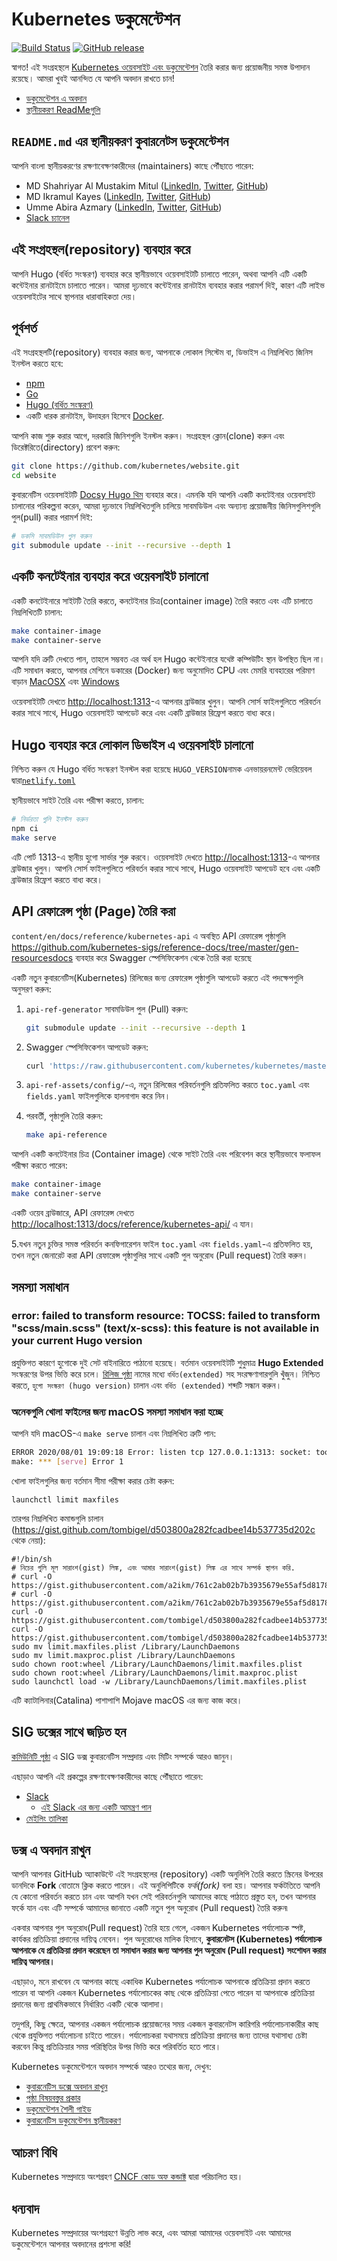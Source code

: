 # Kubernetes ডকুমেন্টেশন

[![Build Status](https://api.travis-ci.org/kubernetes/website.svg?branch=master)](https://travis-ci.org/kubernetes/website)
[![GitHub release](https://img.shields.io/github/release/kubernetes/website.svg)](https://github.com/kubernetes/website/releases/latest)

স্বাগত! এই সংগ্রহস্থলে [Kubernetes ওয়েবসাইট এবং ডকুমেন্টেশন](https://kubernetes.io/) তৈরি করার জন্য প্রয়োজনীয় সমস্ত উপাদান রয়েছে। আমরা খুবই আনন্দিত যে আপনি অবদান রাখতে চান!


- [ডকুমেন্টেশন এ অবদান](#contributing-to-the-docs)
- [স্থানীয়করণ ReadMeগুলি](#localization-readmemds)

## `README.md` এর স্থানীয়করণ কুবারনেটস ডকুমেন্টেশন
আপনি বাংলা স্থানীয়করণের রক্ষণাবেক্ষণকারীদের (maintainers) কাছে পৌঁছাতে পারেন:
* MD Shahriyar Al Mustakim Mitul ([LinkedIn](https://www.linkedin.com/in/md-shahriyar-al-mustakim-mitul-9084b31a0/), [Twitter](https://twitter.com/ShahriyarMitul), [GitHub](https://github.com/mitul3737))
* MD Ikramul Kayes ([LinkedIn](https://www.linkedin.com/in/md-ikramul-kayes-753674214/), [Twitter](https://twitter.com/IkramulKayes), [GitHub](https://github.com/ikramulkayes))
* Umme Abira Azmary ([LinkedIn](https://www.linkedin.com/in/umme-abira-azmary-68404a1bb/), [Twitter](https://twitter.com/AbiraAzmary), [GitHub](https://github.com/Mouly22))
* [Slack চ্যানেল](https://kubernetes.slack.com/messages/kubernetes-docs-bn)



## এই সংগ্রহস্থল(repository) ব্যবহার করে


আপনি Hugo (বর্ধিত সংস্করণ) ব্যবহার করে স্থানীয়ভাবে ওয়েবসাইটটি চালাতে পারেন, অথবা আপনি এটি একটি কন্টেইনার রানটাইমে চালাতে পারেন। আমরা দৃঢ়ভাবে কন্টেইনার রানটাইম ব্যবহার করার পরামর্শ দিই, কারণ এটি লাইভ ওয়েবসাইটের সাথে স্থাপনার ধারাবাহিকতা দেয়।

## পূর্বশর্ত

এই সংগ্রহস্থলটি(repository) ব্যবহার করার জন্য, আপনাকে লোকাল সিস্টেম বা, ডিভাইস এ নিম্নলিখিত জিনিস ইনস্টল করতে হবে:

- [npm](https://www.npmjs.com/)
- [Go](https://golang.org/)
- [Hugo (বর্ধিত সংস্করণ)](https://gohugo.io/)
- একটি ধারক রানটাইম, উদাহরন হিসেবে [Docker](https://www.docker.com/).

আপনি কাজ শুরু করার আগে, দরকারি জিনিশগুলি ইনস্টল করুন। সংগ্রহস্থল ক্লোন(clone) করুন এবং ডিরেক্টরিতে(directory) প্রবেশ করুন:
```bash
git clone https://github.com/kubernetes/website.git
cd website
```

কুবারনেটিস ওয়েবসাইটটি [Docsy Hugo থিম](https://github.com/google/docsy#readme) ব্যবহার করে। এমনকি যদি আপনি একটি কনটেইনার ওয়েবসাইট চালানোর পরিকল্পনা করেন, আমরা দৃঢ়ভাবে নিম্নলিখিতগুলি চালিয়ে সাবমডিউল এবং অন্যান্য প্রয়োজনীয় জিনিসগুলিশগুলি  পুল(pull) করার পরামর্শ দিই:


```bash
# ডকসি সাবমডিউল পুল করুন
git submodule update --init --recursive --depth 1
```

## একটি কনটেইনার ব্যবহার করে ওয়েবসাইট চালানো

একটি  কনটেইনারে  সাইটটি তৈরি করতে, কনটেইনার চিত্র(container image) তৈরি করতে এবং এটি চালাতে নিম্নলিখিতটি চালান:

```bash
make container-image
make container-serve
```

আপনি যদি ত্রুটি দেখতে পান, তাহলে সম্ভবত এর অর্থ হল Hugo কন্টেইনারে যথেষ্ট কম্পিউটিং স্থান উপস্থিত ছিল না। এটি সমাধান করতে, আপনার মেশিনে ডকারের (Docker) জন্য অনুমোদিত CPU এবং মেমরি ব্যবহারের পরিমাণ বাড়ান [MacOSX](https://docs.docker.com/docker-for-mac/#resources) এবং [Windows](https://docs.docker.com/docker-for-windows/#resources)

ওয়েবসাইটটি দেখতে <http://localhost:1313>-এ আপনার ব্রাউজার খুলুন। আপনি সোর্স ফাইলগুলিতে পরিবর্তন করার সাথে সাথে, Hugo ওয়েবসাইট আপডেট করে এবং একটি ব্রাউজার রিফ্রেশ করতে বাধ্য করে।

## Hugo ব্যবহার করে লোকাল ডিভাইস এ ওয়েবসাইট চালানো

নিশ্চিত করুন যে Hugo বর্ধিত সংস্করণ ইনস্টল করা হয়েছে `HUGO_VERSION`নামক এনভায়রনমেন্ট ভেরিয়েবল দ্বারা[`netlify.toml`](netlify.toml#L10)

স্থানীয়ভাবে সাইট তৈরি এবং পরীক্ষা করতে, চালান:

```bash
# নির্ভরতা গুলি ইনস্টল করুন
npm ci
make serve
```

এটি পোর্ট 1313-এ স্থানীয় হুগো সার্ভার শুরু করবে। ওয়েবসাইট দেখতে <http://localhost:1313>-এ আপনার ব্রাউজার খুলুন। আপনি সোর্স ফাইলগুলিতে পরিবর্তন করার সাথে সাথে, Hugo ওয়েবসাইট আপডেট হবে এবং একটি ব্রাউজার রিফ্রেশ করতে বাধ্য করে।


## API রেফারেন্স পৃষ্ঠা (Page) তৈরি করা


`content/en/docs/reference/kubernetes-api` এ অবস্থিত API রেফারেন্স পৃষ্ঠাগুলি <https://github.com/kubernetes-sigs/reference-docs/tree/master/gen-resourcesdocs> ব্যবহার করে Swagger স্পেসিফিকেশন থেকে তৈরি করা হয়েছে

একটি নতুন কুবারনেটিস(Kubernetes) রিলিজের জন্য রেফারেন্স পৃষ্ঠাগুলি আপডেট করতে এই পদক্ষেপগুলি অনুসরণ করুন:

1. `api-ref-generator` সাবমডিউল পুল (Pull) করুন:

   ```bash
   git submodule update --init --recursive --depth 1
   ```

2. Swagger স্পেসিফিকেশন আপডেট করুন:

   ```bash
   curl 'https://raw.githubusercontent.com/kubernetes/kubernetes/master/api/openapi-spec/swagger.json' > api-ref-assets/api/swagger.json
   ```

3. `api-ref-assets/config/`-এ, নতুন রিলিজের পরিবর্তনগুলি প্রতিফলিত করতে `toc.yaml` এবং `fields.yaml` ফাইলগুলিকে  হালনাগাদ  করে নিন।


4. পরবর্তী, পৃষ্ঠাগুলি তৈরি করুন:

   ```bash
   make api-reference
   ```

  আপনি একটি কনটেইনার চিত্র (Container image) থেকে সাইট তৈরি এবং পরিবেশন করে স্থানীয়ভাবে ফলাফল পরীক্ষা করতে পারেন:

   ```bash
   make container-image
   make container-serve
   ```

   একটি ওয়েব ব্রাউজারে, API রেফারেন্স দেখতে <http://localhost:1313/docs/reference/kubernetes-api/> এ যান।

5.যখন নতুন চুক্তির সমস্ত পরিবর্তন কনফিগারেশন ফাইল `toc.yaml` এবং `fields.yaml`-এ প্রতিফলিত হয়, তখন নতুন জেনারেট করা API রেফারেন্স পৃষ্ঠাগুলির সাথে একটি পুল অনুরোধ (Pull request) তৈরি করুন।


## সমস্যা সমাধান

### error: failed to transform resource: TOCSS: failed to transform "scss/main.scss" (text/x-scss): this feature is not available in your current Hugo version


প্রযুক্তিগত কারণে হুগোকে দুই সেট বাইনারিতে পাঠানো হয়েছে। বর্তমান ওয়েবসাইটটি শুধুমাত্র **Hugo Extended** সংস্করণের উপর ভিত্তি করে চলে। [রিলিজ পৃষ্ঠা](https://github.com/gohugoio/hugo/releases) নামের মধ্যে `বর্ধিত(extended)` সহ সংরক্ষণাগারগুলি খুঁজুন। নিশ্চিত করতে, `হুগো সংস্করণ (hugo version)` চালান এবং `বর্ধিত (extended)` শব্দটি সন্ধান করুন।


### অনেকগুলি খোলা ফাইলের জন্য macOS সমস্যা সমাধান করা হচ্ছে

আপনি যদি macOS-এ `make serve` চালান এবং নিম্নলিখিত ত্রুটি পান:

```bash
ERROR 2020/08/01 19:09:18 Error: listen tcp 127.0.0.1:1313: socket: too many open files
make: *** [serve] Error 1
```

খোলা ফাইলগুলির জন্য বর্তমান সীমা পরীক্ষা করার চেষ্টা করুন:

`launchctl limit maxfiles`

তারপর নিম্নলিখিত কমান্ডগুলি চালান (<https://gist.github.com/tombigel/d503800a282fcadbee14b537735d202c> থেকে নেয়া):

```shell
#!/bin/sh
# নিচের গুলি মূল সারাংশ(gist) লিঙ্ক, এবং আমার সারাংশ(gist) লিঙ্ক এর সাথে সম্পর্ক স্থাপন করি.
# curl -O https://gist.githubusercontent.com/a2ikm/761c2ab02b7b3935679e55af5d81786a/raw/ab644cb92f216c019a2f032bbf25e258b01d87f9/limit.maxfiles.plist
# curl -O https://gist.githubusercontent.com/a2ikm/761c2ab02b7b3935679e55af5d81786a/raw/ab644cb92f216c019a2f032bbf25e258b01d87f9/limit.maxproc.plist
curl -O https://gist.githubusercontent.com/tombigel/d503800a282fcadbee14b537735d202c/raw/ed73cacf82906fdde59976a0c8248cce8b44f906/limit.maxfiles.plist
curl -O https://gist.githubusercontent.com/tombigel/d503800a282fcadbee14b537735d202c/raw/ed73cacf82906fdde59976a0c8248cce8b44f906/limit.maxproc.plist
sudo mv limit.maxfiles.plist /Library/LaunchDaemons
sudo mv limit.maxproc.plist /Library/LaunchDaemons
sudo chown root:wheel /Library/LaunchDaemons/limit.maxfiles.plist
sudo chown root:wheel /Library/LaunchDaemons/limit.maxproc.plist
sudo launchctl load -w /Library/LaunchDaemons/limit.maxfiles.plist
```


এটি ক্যাটালিনার(Catalina) পাশাপাশি Mojave macOS এর জন্য কাজ করে।

## SIG ডক্সের সাথে জড়িত হন

[কমিউনিটি পৃষ্ঠা](https://github.com/kubernetes/community/tree/master/sig-docs#meetings) এ SIG ডক্স কুবারনেটিস সম্প্রদায় এবং মিটিং সম্পর্কে আরও জানুন।

এছাড়াও আপনি এই প্রকল্পের রক্ষণাবেক্ষণকারীদের কাছে পৌঁছাতে পারেন:
- [Slack](https://kubernetes.slack.com/messages/sig-docs)
  - [এই Slack এর জন্য একটি আমন্ত্রণ পান](https://slack.k8s.io/)
- [মেইলিং তালিকা](https://groups.google.com/forum/#!forum/kubernetes-sig-docs)

## ডক্স এ অবদান রাখুন

আপনি আপনার GitHub অ্যাকাউন্টে এই সংগ্রহস্থলের (repository) একটি অনুলিপি তৈরি করতে স্ক্রিনের উপরের ডানদিকে **Fork** বোতামে ক্লিক করতে পারেন। এই অনুলিপিটিকে _ফর্ক(fork)_ বলা হয়। আপনার ফর্কটতিতে আপনি যে কোনো পরিবর্তন করতে চান এবং আপনি যখন সেই পরিবর্তনগুলি আমাদের কাছে পাঠাতে প্রস্তুত হন, তখন আপনার ফর্কে যান এবং এটি সম্পর্কে আমাদের জানাতে একটি নতুন পুল অনুরোধ (Pull request) তৈরি করুন৷

একবার আপনার পুল অনুরোধ(Pull request) তৈরি হয়ে গেলে, একজন Kubernetes পর্যালোচক স্পষ্ট, কার্যকর প্রতিক্রিয়া প্রদানের দায়িত্ব নেবেন। পুল অনুরোধের মালিক হিসাবে, **কুবারনেটস (Kubernetes) পর্যালোচক আপনাকে যে প্রতিক্রিয়া প্রদান করেছেন তা সমাধান করার জন্য আপনার পুল অনুরোধ (Pull request) সংশোধন করার দায়িত্ব আপনার।**


এছাড়াও, মনে রাখবেন যে আপনার কাছে একাধিক Kubernetes পর্যালোচক আপনাকে প্রতিক্রিয়া প্রদান করতে পারেন বা আপনি একজন Kubernetes পর্যালোচকের কাছ থেকে প্রতিক্রিয়া পেতে পারেন যা আপনাকে প্রতিক্রিয়া প্রদানের জন্য প্রাথমিকভাবে নির্ধারিত একটি থেকে আলাদা।


তদুপরি, কিছু ক্ষেত্রে, আপনার একজন পর্যালোচক প্রয়োজনের সময় একজন কুবারনেটস কারিগরি পর্যালোচনাকারীর কাছ থেকে প্রযুক্তিগত পর্যালোচনা চাইতে পারেন। পর্যালোচকরা যথাসময়ে প্রতিক্রিয়া প্রদানের জন্য তাদের যথাসাধ্য চেষ্টা করবেন কিন্তু প্রতিক্রিয়ার সময় পরিস্থিতির উপর ভিত্তি করে পরিবর্তিত হতে পারে।

Kubernetes ডকুমেন্টেশনে অবদান সম্পর্কে আরও তথ্যের জন্য, দেখুন:
- [কুবারনেটিস ডক্সে অবদান রাখুন](https://kubernetes.io/docs/contribute/)
- [পৃষ্ঠা বিষয়বস্তুর প্রকার](https://kubernetes.io/docs/contribute/style/page-content-types/)
- [ডকুমেন্টেশন শৈলী গাইড](https://kubernetes.io/docs/contribute/style/style-guide/)
- [কুবারনেটিস ডকুমেন্টেশন স্থানীয়করণ](https://kubernetes.io/docs/contribute/localization/)



## আচরণ বিধি

Kubernetes সম্প্রদায়ে অংশগ্রহণ [CNCF কোড অফ কন্ডাক্ট](https://github.com/cncf/foundation/blob/master/code-of-conduct.md) দ্বারা পরিচালিত হয়।

## ধন্যবাদ

Kubernetes সম্প্রদায়ের অংশগ্রহণে উন্নতি লাভ করে, এবং আমরা আমাদের ওয়েবসাইট এবং আমাদের ডকুমেন্টেশনে আপনার অবদানের প্রশংসা করি!


